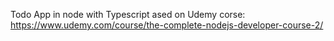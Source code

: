 Todo App in node with Typescript ased on Udemy corse:
https://www.udemy.com/course/the-complete-nodejs-developer-course-2/
